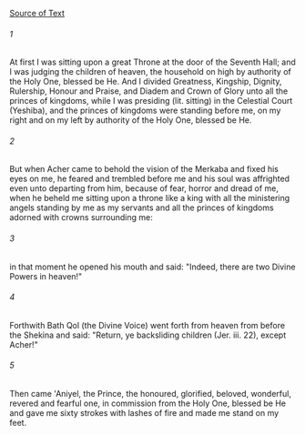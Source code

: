 [Source of Text](https://github.com/scrollmapper/bible_databases_deuterocanonical)

###### 1
At first I was sitting upon a great Throne at the door of the Seventh Hall; and I was judging the children of heaven, the household on high by authority of the Holy One, blessed be He. And I divided Greatness, Kingship, Dignity, Rulership, Honour and Praise, and Diadem and Crown of Glory unto all the princes of kingdoms, while I was presiding (lit. sitting) in the Celestial Court (Yeshiba), and the princes of kingdoms were standing before me, on my right and on my left by authority of the Holy One, blessed be He.

###### 2
But when Acher came to behold the vision of the Merkaba and fixed his eyes on me, he feared and trembled before me and his soul was affrighted even unto departing from him, because of fear, horror and dread of me, when he beheld me sitting upon a throne like a king with all the ministering angels standing by me as my servants and all the princes of kingdoms adorned with crowns surrounding me:

###### 3
in that moment he opened his mouth and said: "Indeed, there are two Divine Powers in heaven!"

###### 4
Forthwith Bath Qol (the Divine Voice) went forth from heaven from before the Shekina and said: "Return, ye backsliding children (Jer. iii. 22), except Acher!"

###### 5
Then came 'Aniyel, the Prince, the honoured, glorified, beloved, wonderful, revered and fearful one, in commission from the Holy One, blessed be He and gave me sixty strokes with lashes of fire and made me stand on my feet.